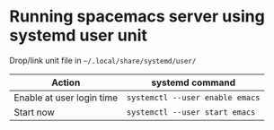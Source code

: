# Running spacemacs server using systemd user unit

Drop/link unit file in `~/.local/share/systemd/user/`

| Action | systemd command |
| --- | --- |
| Enable at user login time |  `systemctl --user enable emacs` |
| Start now | `systemctl --user start emacs` |
